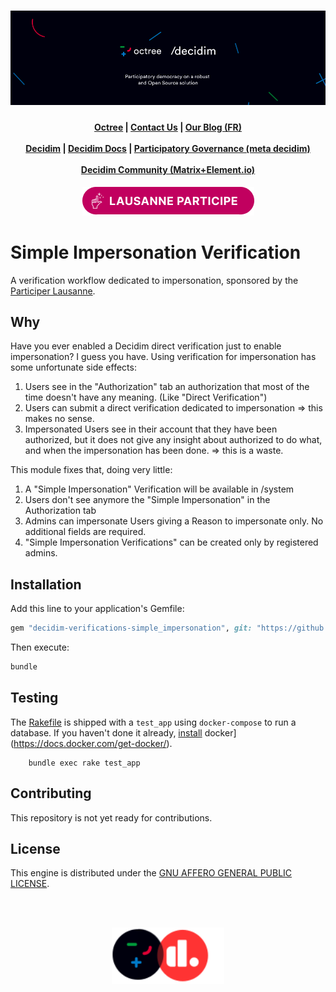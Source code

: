 <h1 align="center"><img src="https://github.com/octree-gva/meta/blob/main/decidim/static/header.png?raw=true" alt="Decidim - Octree Participatory democracy on a robust and open source solution" /></h1>
<h4 align="center">
    <a href="https://www.octree.ch">Octree</a> |
    <a href="https://octree.ch/en/contact-us/">Contact Us</a> |
    <a href="https://blog.octree.ch">Our Blog (FR)</a><br/><br/>
    <a href="https://decidim.org">Decidim</a> |
    <a href="https://docs.decidim.org/en/">Decidim Docs</a> |
    <a href="https://meta.decidim.org">Participatory Governance (meta decidim)</a><br/><br/>
    <a href="https://matrix.to/#/+decidim:matrix.org">Decidim Community (Matrix+Element.io)</a>
</h4>
<p align="center">
<a href="https://participer.lausanne.ch"><img src="https://github.com/octree-gva/meta/blob/main/decidim/static/participer_lausanne/chip.png?raw=true" alt="Lausanne Participe — Une plateforme de participation pour imaginer et réaliser ensemble" /></a>
</p>


# Simple Impersonation Verification
A verification workflow dedicated to impersonation, sponsored by the [Participer Lausanne](https://participer.lausanne.ch). 

## Why
Have you ever enabled a Decidim direct verification just to enable impersonation? I guess you have. 
Using verification for impersonation has some unfortunate side effects: 

1) Users see in the "Authorization" tab an authorization that most of the time doesn't have any meaning. (Like "Direct Verification")
2) Users can submit a direct verification dedicated to impersonation => this makes no sense.
3) Impersonated Users see in their account that they have been authorized, but it does not give any insight about authorized to do what, and when the impersonation has been done. => this is a waste.

This module fixes that, doing very little: 

1) A "Simple Impersonation" Verification will be available in /system
2) Users don't see anymore the "Simple Impersonation" in the Authorization tab
3) Admins can impersonate Users giving a Reason to impersonate only. No additional fields are required.
4) "Simple Impersonation Verifications" can be created only by registered admins.


## Installation

Add this line to your application's Gemfile:

```ruby
gem "decidim-verifications-simple_impersonation", git: "https://github.com/octree-gva/decidim-verifications-simple_impersonation"
```

Then execute:

```bash
bundle
```

## Testing
The [Rakefile](Rakefile) is shipped with a `test_app` using `docker-compose` to run a database.
If you haven't done it already, [install](https://docs.docker.com/get-docker/) docker](https://docs.docker.com/get-docker/). 
```
    bundle exec rake test_app
```

## Contributing
This repository is not yet ready for contributions.

## License
This engine is distributed under the [GNU AFFERO GENERAL PUBLIC LICENSE](LICENSE.md).


<br /><br />
<p align="center">
    <img src="https://raw.githubusercontent.com/octree-gva/meta/main/decidim/static/octree_and_decidim.png" height="90" alt="Decidim Installation by Octree" />
</p>